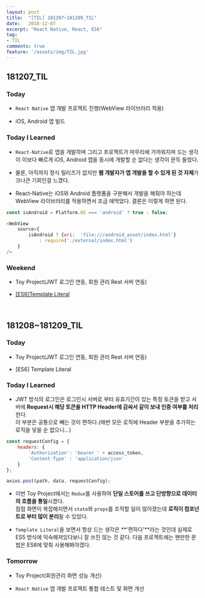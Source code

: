 ```yaml
---
layout: post
title:  "[TIL] 181207~181209_TIL"
date:   2018-12-07
excerpt: "React Native, React, ES6"
tag:
- TIL
comments: true
feature: '/assets/img/TIL.jpg'
---
```


## 181207_TIL

### Today 

- `React Native` 앱 개발 프로젝트 진행(WebView 라이브러리 적용)

- iOS, Android 앱 빌드

### Today I Learned

- `React-Native`로 앱을 개발하며 그리고 프로젝트가 마무리에 가까워지며 드는 생각이 이보다 빠르게 iOS, Android 앱을 동시에 개발할 순 없다는 생각이 문득 들었다.


- 물론, 아직까지 정식 릴리즈가 없지만 **웹 개발자가 앱 개발을 할 수 있게 된 것 자체**가 크나큰 기회인걸 느꼈다.

- React-Native는 iOS와 Android 플랫폼을 구분해서 개발을 해줘야 하는데 WebView 라이브러리를 적용하면서 조금 애먹었다. 결론은 이렇게 하면 된다.

```js
const isAndroid = Platform.OS === 'android' ? true : false;

<WebView
    source={
        isAndroid ? {uri:  'file:///android_asset/index.html'}
            : require('./external/index.html')
    }
/>
```
### Weekend

- Toy Project(JWT 로그인 연동, 회원 관리 Rest 서버 연동)

- [[ES6]Template Literal](https://bkjang.github.io/template_literal/)

<br/>

## 181208~181209_TIL

### Today 

- Toy Project(JWT 로그인 연동, 회원 관리 Rest 서버 연동)

- [ES6] Template Literal

### Today I Learned

- JWT 방식의 로그인은 로그인시 서버로 부터 유효기간이 있는 특정 토큰을 받고 서버에 **Request시 해당 토큰을 HTTP Header에 감싸서 같이 보내 인증 여부를 처리**한다.<br/>
이 부분은 공통으로 빼는 것이 편하다.(매번 모든 로직에 Header 부분을 추가하는 로직을 넣을 순 없으니...)

```js
const requestConfig = {
    headers: {
        'Authorization': 'bearer ' + access_token,
        'Content-Type' : 'application/json'
    }
};

axios.post(path, data, requestConfig);
```

- 이번 Toy Project에서는 `Redux`를 사용하여 **단일 스토어를 쓰고 단방향으로 데이터의 흐름을 통일**시켰다. <br/>
점점 화면이 복잡해지면서 `state`와 `props`를 조작할 일이 많아졌는데 **로직이 컴포넌트로 부터 많이 분리**될 수 있었다.

- `Template Literal`을 보면서 항상 드는 생각은 **'편하다'**라는 것인데 실제로 ES5 방식에 익숙해져있다보니 잘 쓰진 않는 것 같다. 다음 프로젝트에는 왠만한 문법은 ES6에 맞춰 사용해봐야겠다.

### Tomorrow

- Toy Project(회원관리 화면 성능 개선)

- `React Native` 앱 개발 프로젝트 통합 테스트 및 화면 개선